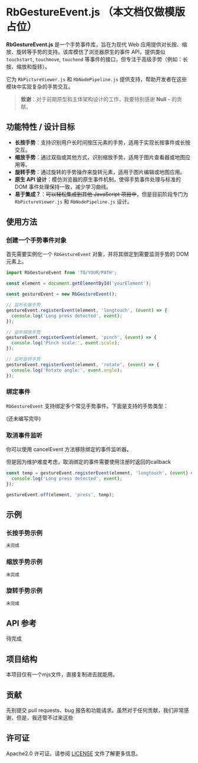 # RbGestureEvent.js （本文档仅做模版占位）

**RbGestureEvent.js** 是一个手势事件库，旨在为现代 Web 应用提供对长按、缩放、旋转等手势的支持。该库模仿了浏览器原生的事件 API，提供类似 `touchstart`, `touchmove`, `touchend` 等事件的接口，但专注于高级手势（例如：长按、缩放和旋转）。

它为 `RbPictureViewer.js` 和 `RbNodePipeline.js` 提供支持，帮助开发者在这些模块中实现复杂的手势交互。

> **致谢**：对于前期原型和主体架构设计的工作，我要特别感谢 **Null** **-** 的贡献。

## 功能特性 / 设计目标

- **长按手势**：支持识别用户长时间按压元素的手势，适用于实现长按事件或长按交互。
- **缩放手势**：通过双指或其他方式，识别缩放手势，适用于图片查看器或地图应用等。
- **旋转手势**：通过旋转的手势操作来旋转元素，适用于图片编辑或地图应用。
- **原生 API 设计**：模仿浏览器的原生事件机制，使得手势事件处理与标准的 DOM 事件处理保持一致，减少学习曲线。
- **易于集成？**：~~可以轻松集成到其他 JavaScript 项目中~~，但是目前阶段专门为 `RbPictureViewer.js` 和 `RbNodePipeline.js` 设计。

## 使用方法

### 创建一个手势事件对象

首先需要实例化一个 `RbGestureEvent` 对象，并将其绑定到需要监测手势的 DOM 元素上。

```javascript
import RbGestureEvent from 'TO/YOUR/PATH';

const element = document.getElementById('yourElement');

const gestureEvent = new RbGestureEvent();

// 监听长按手势
gestureEvent.registerEvent(element, 'longtouch', (event) => {
  console.log('Long press detected', event);
});

// 监听缩放手势
gestureEvent.registerEvent(element, 'pinch', (event) => {
  console.log('Pinch scale:', event.scale);
});

// 监听旋转手势
gestureEvent.registerEvent(element, 'rotate', (event) => {
  console.log('Rotate angle:', event.angle);
});
```

### 绑定事件

`RbGestureEvent` 支持绑定多个常见手势事件。下面是支持的手势类型：

(还未编写完毕)

### 取消事件监听

你可以使用 cancelEvent 方法移除绑定的事件监听器。

但是因为维护难度考虑，取消绑定的事件需要使用注册时返回的callback

```javascript
const temp = gestureEvent.registerEvent(element, 'longtouch', (event) => {
  console.log('Long press detected', event);
});

gestureEvent.off(element, 'press', temp);
```

## 示例

### 长按手势示例

```javascript
未完成
```

### 缩放手势示例

```javascript
未完成
```

### 旋转手势示例

```javascript
未完成
```

## API 参考

待完成

## 项目结构

本项目仅有一个mjs文件，直接复制进去就能用。

## 贡献

先别提交 pull requests、bug 报告和功能请求。虽然对于任何贡献，我们非常感谢，但是，我还管不过来这些

## 许可证

Apache2.0 许可证。请参阅 [LICENSE](LICENSE) 文件了解更多信息。
